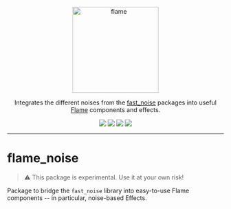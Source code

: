 <!-- markdownlint-disable MD013 -->
<p align="center">
  <a href="https://flame-engine.org">
    <img alt="flame" width="200px" src="https://user-images.githubusercontent.com/6718144/101553774-3bc7b000-39ad-11eb-8a6a-de2daa31bd64.png">
  </a>
</p>

<p align="center">
Integrates the different noises from the <a href="https://github.com/frankpepermans/fast_noise">fast_noise</a> packages into useful <a href="https://github.com/flame-engine/flame">Flame</a> components and effects.
</p>

<p align="center">
  <a title="Pub" href="https://pub.dev/packages/flame_noise" ><img src="https://img.shields.io/pub/v/flame_noise.svg?style=popout" /></a>
  <a title="Test" href="https://github.com/flame-engine/flame/actions?query=workflow%3Acicd+branch%3Amain"><img src="https://github.com/flame-engine/flame/workflows/cicd/badge.svg?branch=main&event=push"/></a>
  <a title="Discord" href="https://discord.gg/pxrBmy4"><img src="https://img.shields.io/discord/509714518008528896.svg"/></a>
  <a title="Melos" href="https://github.com/invertase/melos"><img src="https://img.shields.io/badge/maintained%20with-melos-f700ff.svg"/></a>
</p>

---
<!-- markdownlint-enable MD013 -->

<!-- markdownlint-disable-next-line MD002 -->

# flame_noise

> :warning: This package is experimental. Use it at your own risk!

Package to bridge the `fast_noise` library into easy-to-use Flame components
 -- in particular, noise-based Effects.
